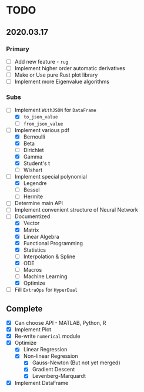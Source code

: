 # TODO

## 2020.03.17

### Primary

- [ ] Add new feature - `rug`
- [ ] Implement higher order automatic derivatives
- [ ] Make or Use pure Rust plot library
- [ ] Implement more Eigenvalue algorithms

### Subs

- [ ] Implement `WithJSON` for `DataFrame`
    - [x] `to_json_value`
    - [ ] `from_json_value`
- [ ] Implement various pdf
    - [x] Bernoulli
    - [x] Beta
    - [ ] Dirichlet
    - [x] Gamma
    - [x] Student's t
    - [ ] Wishart
- [ ] Implement special polynomial
    - [x] Legendre
    - [ ] Bessel
    - [ ] Hermite
- [ ] Determine main API
- [ ] Implement convenient structure of Neural Network
- [ ] Documentized
    - [x] Vector
    - [x] Matrix
    - [x] Linear Algebra
    - [x] Functional Programming
    - [x] Statistics
    - [ ] Interpolation & Spline
    - [x] ODE
    - [ ] Macros
    - [ ] Machine Learning
    - [x] Optimize
- [ ] Fill `ExtraOps` for `HyperDual`

## Complete

- [x] Can choose API - MATLAB, Python, R
- [x] Implement Plot
- [x] Re-write `numerical` module
- [x] Optimize
    - [x] Linear Regression
    - [x] Non-linear Regression
        - [x] Gauss-Newton (But not yet merged)
        - [x] Gradient Descent
        - [x] Levenberg-Marquardt
- [x] Implement DataFrame
